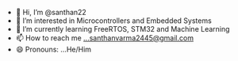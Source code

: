 - 👋 Hi, I’m @santhan22
- 👀 I’m interested in Microcontrollers and Embedded Systems
- 🌱 I’m currently learning FreeRTOS, STM32 and Machine Learning
- 📫 How to reach me ...santhanvarma2445@gmail.com
- 😄 Pronouns: ...He/Him


<!---
santhan22/santhan22 is a ✨ special ✨ repository because its `README.md` (this file) appears on your GitHub profile.
You can click the Preview link to take a look at your changes.
--->
